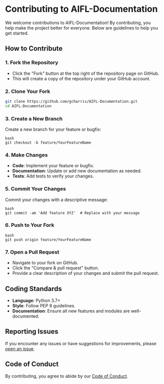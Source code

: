 # Contributing to AIFL-Documentation

We welcome contributions to AIFL-Documentation! By contributing, you help make the project better for everyone. Below are guidelines to help you get started.

## How to Contribute

### 1. Fork the Repository

- Click the "Fork" button at the top right of the repository page on GitHub.
- This will create a copy of the repository under your GitHub account.

### 2. Clone Your Fork

```bash
git clone https://github.com/gcharris/AIFL-Documentation.git
cd AIFL-Documentation
```

### 3. Create a New Branch

Create a new branch for your feature or bugfix:

```
bash
git checkout -b feature/YourFeatureName
```

### 4. Make Changes

- **Code**: Implement your feature or bugfix.
- **Documentation**: Update or add new documentation as needed.
- **Tests**: Add tests to verify your changes.

### 5. Commit Your Changes

Commit your changes with a descriptive message:

```
bash
git commit -am 'Add feature XYZ'  # Replace with your message
```

### 6. Push to Your Fork

```
bash
git push origin feature/YourFeatureName
```

### 7. Open a Pull Request

- Navigate to your fork on GitHub.
- Click the "Compare & pull request" button.
- Provide a clear description of your changes and submit the pull request.

## Coding Standards

- **Language**: Python 3.7+
- **Style**: Follow PEP 8 guidelines.
- **Documentation**: Ensure all new features and modules are well-documented.

## Reporting Issues

If you encounter any issues or have suggestions for improvements, please [open an issue](https://github.com/gcharris/AIFL-Documentation/issues).

## Code of Conduct

By contributing, you agree to abide by our [Code of Conduct](docs/CODE_OF_CONDUCT.md).